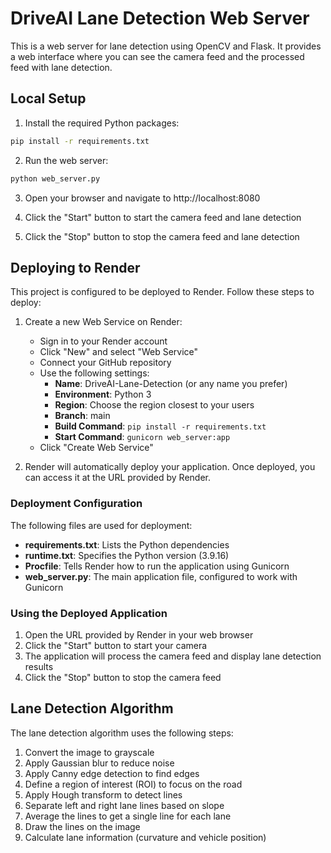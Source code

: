 # DriveAI Lane Detection Web Server

This is a web server for lane detection using OpenCV and Flask. It provides a web interface where you can see the camera feed and the processed feed with lane detection.

## Local Setup

1. Install the required Python packages:

```bash
pip install -r requirements.txt
```

2. Run the web server:

```bash
python web_server.py
```

3. Open your browser and navigate to http://localhost:8080

4. Click the "Start" button to start the camera feed and lane detection

5. Click the "Stop" button to stop the camera feed and lane detection

## Deploying to Render

This project is configured to be deployed to Render. Follow these steps to deploy:

1. Create a new Web Service on Render:

   - Sign in to your Render account
   - Click "New" and select "Web Service"
   - Connect your GitHub repository
   - Use the following settings:
     - **Name**: DriveAI-Lane-Detection (or any name you prefer)
     - **Environment**: Python 3
     - **Region**: Choose the region closest to your users
     - **Branch**: main
     - **Build Command**: `pip install -r requirements.txt`
     - **Start Command**: `gunicorn web_server:app`
   - Click "Create Web Service"

2. Render will automatically deploy your application. Once deployed, you can access it at the URL provided by Render.

### Deployment Configuration

The following files are used for deployment:

- **requirements.txt**: Lists the Python dependencies
- **runtime.txt**: Specifies the Python version (3.9.16)
- **Procfile**: Tells Render how to run the application using Gunicorn
- **web_server.py**: The main application file, configured to work with Gunicorn

### Using the Deployed Application

1. Open the URL provided by Render in your web browser
2. Click the "Start" button to start your camera
3. The application will process the camera feed and display lane detection results
4. Click the "Stop" button to stop the camera feed

## Lane Detection Algorithm

The lane detection algorithm uses the following steps:

1. Convert the image to grayscale
2. Apply Gaussian blur to reduce noise
3. Apply Canny edge detection to find edges
4. Define a region of interest (ROI) to focus on the road
5. Apply Hough transform to detect lines
6. Separate left and right lane lines based on slope
7. Average the lines to get a single line for each lane
8. Draw the lines on the image
9. Calculate lane information (curvature and vehicle position)
